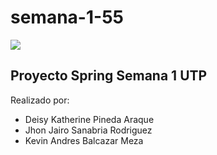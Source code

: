 # semana-1-55

![](https://img.shields.io/github/issues/pandao/editor.md.svg)

## Proyecto Spring Semana 1 UTP

Realizado por:

- Deisy Katherine Pineda Araque
- Jhon Jairo Sanabria Rodriguez
- Kevin Andres Balcazar Meza
